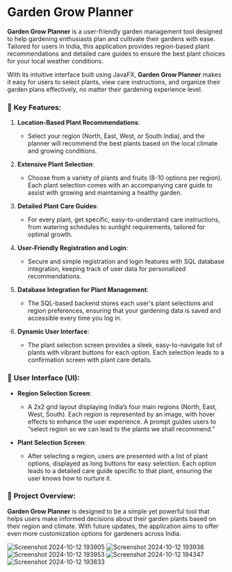
# **Garden Grow Planner**

**Garden Grow Planner** is a user-friendly garden management tool designed to help gardening enthusiasts plan and cultivate their gardens with ease. Tailored for users in India, this application provides region-based plant recommendations and detailed care guides to ensure the best plant choices for your local weather conditions.

With its intuitive interface built using JavaFX, **Garden Grow Planner** makes it easy for users to select plants, view care instructions, and organize their garden plans effectively, no matter their gardening experience level.

### 🌱 **Key Features**:

1. **Location-Based Plant Recommendations**: 
   - Select your region (North, East, West, or South India), and the planner will recommend the best plants based on the local climate and growing conditions.

2. **Extensive Plant Selection**:
   - Choose from a variety of plants and fruits (8-10 options per region). Each plant selection comes with an accompanying care guide to assist with growing and maintaining a healthy garden.

3. **Detailed Plant Care Guides**:
   - For every plant, get specific, easy-to-understand care instructions, from watering schedules to sunlight requirements, tailored for optimal growth.

4. **User-Friendly Registration and Login**:
   - Secure and simple registration and login features with SQL database integration, keeping track of user data for personalized recommendations.

5. **Database Integration for Plant Management**:
   - The SQL-based backend stores each user's plant selections and region preferences, ensuring that your gardening data is saved and accessible every time you log in.

6. **Dynamic User Interface**:
   - The plant selection screen provides a sleek, easy-to-navigate list of plants with vibrant buttons for each option. Each selection leads to a confirmation screen with plant care details.

### 🎨 **User Interface (UI)**:

- **Region Selection Screen**:
   - A 2x2 grid layout displaying India’s four main regions (North, East, West, South). Each region is represented by an image, with hover effects to enhance the user experience. A prompt guides users to “select region so we can lead to the plants we shall recommend.”

- **Plant Selection Screen**:
   - After selecting a region, users are presented with a list of plant options, displayed as long buttons for easy selection. Each option leads to a detailed care guide specific to that plant, ensuring the user knows how to nurture it.

### 🌿 **Project Overview**:

**Garden Grow Planner** is designed to be a simple yet powerful tool that helps users make informed decisions about their garden plants based on their region and climate. With future updates, the application aims to offer even more customization options for gardeners across India.

![Screenshot 2024-10-12 193905](https://github.com/user-attachments/assets/4824fc3f-35f6-4dee-ac68-9513c061e6ea)
![Screenshot 2024-10-12 193936](https://github.com/user-attachments/assets/5dde0403-62cb-4aa7-8f10-39894237a01e)
![Screenshot 2024-10-12 193953](https://github.com/user-attachments/assets/988c8962-c532-424e-834e-f9982f455f2b)
![Screenshot 2024-10-12 194347](https://github.com/user-attachments/assets/c9092cf7-8656-492e-be2c-4d909e656d14)
![Screenshot 2024-10-12 193833](https://github.com/user-attachments/assets/b55bbe0f-ce5d-4719-a9f2-370db4a905dd)


